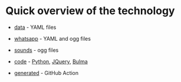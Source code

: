 # Quick overview of the technology


* [data](https://github.com/szabgab/ladino-diksionaryo-data/) -  YAML files
* [whatsapp](https://github.com/szabgab/ladino-estamos-whatsapeando/) - YAML and ogg files
* [sounds](https://github.com/szabgab/ladino-diksionaryo-sounds/) - ogg files

* [code](https://github.com/szabgab/ladino-diksionaryo-code/) - [Python](https://www.python.org/), [JQuery](https://jquery.com/), [Bulma](https://bulma.io/)

* [generated](https://github.com/szabgab/ladino-diksionaryo-generated/) - GitHub Action


